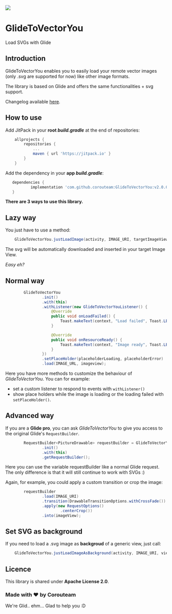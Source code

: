 [![](https://jitpack.io/v/2coffees1team/GlideToVectorYou.svg)](https://jitpack.io/#2coffees1team/GlideToVectorYou)


# GlideToVectorYou
Load SVGs with Glide

## Introduction
GlideToVectorYou enables you to easily load your remote vector images (only .svg are supported for now) like other image formats.

The library is based on Glide and offers the same functionalities + svg support.

Changelog available [here](https://github.com/corouteam/GlideToVectorYou/releases).

## How to use

Add JitPack in your **root *build.gradle*** at the end of repositories:

```gradle
	allprojects {
		repositories {
			...
			maven { url 'https://jitpack.io' }
		}
	}
 ```
 
 Add the dependency in your **app *build.gradle***:
 
 ```gradle
 	dependencies {
	        implementation 'com.github.corouteam:GlideToVectorYou:v2.0.0'
	}
 ```

**There are 3 ways to use this library.**

## Lazy way
You just have to use a method:

```java
	GlideToVectorYou.justLoadImage(activity, IMAGE_URI, targetImageView)
```

The svg will be automatically downloaded and inserted in your target Image View.

*Easy eh?*

## Normal way

```java
        GlideToVectorYou
                .init()
                .with(this)
                .withListener(new GlideToVectorYouListener() {
                    @Override
                    public void onLoadFailed() {
                        Toast.makeText(context, "Load failed", Toast.LENGTH_SHORT).show()
                    }

                    @Override
                    public void onResourceReady() {
                        Toast.makeText(context, "Image ready", Toast.LENGTH_SHORT).show()
                    }
                })
                .setPlaceHolder(placeholderLoading, placeholderError)
                .load(IMAGE_URL, imageview); 
```

Here you have more methods to customize the behaviour of *GlideToVectorYou*. You can for example:

* set a custom listener to respond to events with ```withListener()```
* show place holders while the image is loading or the loading failed with ```setPlaceHolder()```.


## Advanced way
If you are a **Glide pro**, you can ask *GlideToVectorYou* to give you access to the original Glide's ```RequestBuilder```.

```java
        RequestBuilder<PictureDrawable> requestBuilder = GlideToVectorYou
                .init()
                .with(this)
                .getRequestBuilder();
```

Here you can use the variable requestBuilder like a normal Glide request. The only difference is that it will still continue to work with SVGs :)

Again, for example, you could apply a custom transition or crop the image:

```java
        requestBuilder
                .load(IMAGE_URI)
                .transition(DrawableTransitionOptions.withCrossFade())
                .apply(new RequestOptions()
                        .centerCrop())
                .into(imageView);
```

## Set SVG as background
If you need to load a .svg image as **backgroud** of a generic view, just call:

```java
	GlideToVectorYou.justLoadImageAsBackground(activity, IMAGE_URI, view)
```


## Licence
This library is shared under **Apache License 2.0**.

### Made with ♥ by Corouteam
We're Glid.. ehm... Glad to help you :D
